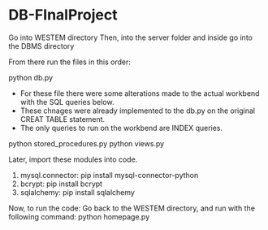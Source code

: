 # DB-FInalProject

Go into WESTEM directory
Then, into the server folder and inside go into the DBMS directory

From there run the files in this order:

python db.py
- For these file there were some alterations made to the actual workbend with the SQL queries below. 
- These chnages were already implemented to the db.py on the original CREAT TABLE statement.
- The only queries to run on the workbend are INDEX queries. 

python stored_procedures.py
python views.py 

Later, import these modules into code. 
1. mysql.connector:
pip install mysql-connector-python
2. bcrypt:
pip install bcrypt
3. sqlalchemy:
pip install sqlalchemy


Now, to run the code:
Go back to the WESTEM directory, and run with the following command:
python homepage.py
